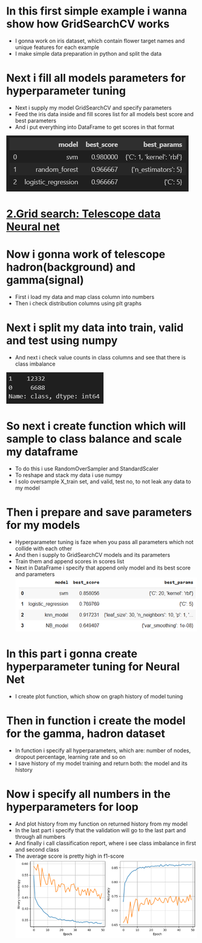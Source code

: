 # In this first simple example i wanna show how GridSearchCV works 
* I gonna work on iris dataset, which contain flower target names and unique features for each example
* I make simple data preparation in python and split the data

# Next i fill all models parameters for hyperparameter tuning
* Next i supply my model GridSearchCV and specify parameters
* Feed the iris data inside and fill scores list for all models best score and best parameters
* And i put everything into DataFrame to get scores in that format

![](https://github.com/JakubTabor/Grid_Search/blob/main/Images/Parameters.png)
#
#
#
# [2.Grid search: Telescope data Neural net](https://github.com/JakubTabor/Grid_Search/blob/main/GridSearchCV_magic_gamma_telescope.ipynb)
# Now i gonna work of telescope hadron(background) and gamma(signal)
* First i load my data and map class column into numbers
* Then i check distribution columns using plt graphs

# Next i split my data into train, valid and test using numpy
* And next i check value counts in class columns and see that there is class imbalance

![](https://github.com/JakubTabor/Grid_Search/blob/main/Images/magic_gamma_telescope/class_imbalance.png)

# So next i create function which will sample to class balance and scale my dataframe
* To do this i use RandomOverSampler and StandardScaler
* To reshape and stack my data i use numpy
* I solo oversample X_train set, and valid, test no, to not leak any data to my model

# Then i prepare and save parameters for my models
* Hyperparameter tuning is faze when you pass all parameters which not collide with each other
* And then i supply to GridSearchCV models and its parameters
* Train them and append scores in scores list
* Next in DataFrame i specify that append only model and its best score and parameters
![](https://github.com/JakubTabor/Grid_Search/blob/main/Images/Parameters_adv.png)

# In this part i gonna create hyperparameter tuning for Neural Net
* I create plot function, which show on graph history of model tuning

# Then in function i create the model for the gamma, hadron dataset 
* In function i specify all hyperparameters, which are: number of nodes, dropout percentage, learning rate and so on
* I save history of my model training and return both: the model and its history

# Now i specify all numbers in the hyperparameters for loop
* And plot history from my function on returned history from my model
* In the last part i specify that the validation will go to the last part and through all numbers
* And finally i call classification report, where i see class imbalance in first and second class
* The average score is pretty high in f1-score
![](https://github.com/JakubTabor/Grid_Search/blob/main/Images/Grid_Search_png.png)
